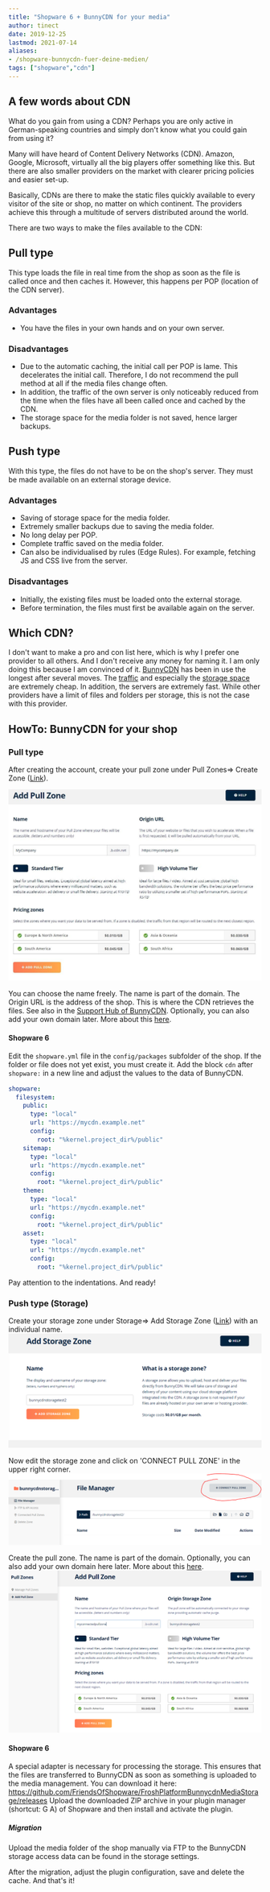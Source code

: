 ```yaml
---
title: "Shopware 6 + BunnyCDN for your media"
author: tinect
date: 2019-12-25
lastmod: 2021-07-14
aliases:
- /shopware-bunnycdn-fuer-deine-medien/
tags: ["shopware","cdn"]
---
```


## A few words about CDN
What do you gain from using a CDN? Perhaps you are only active in German-speaking countries and simply don't know what you could gain from using it?

Many will have heard of Content Delivery Networks (CDN). Amazon, Google, Microsoft, virtually all the big players offer something like this. But there are also smaller providers on the market with clearer pricing policies and easier set-up.

Basically, CDNs are there to make the static files quickly available to every visitor of the site or shop, no matter on which continent. The providers achieve this through a multitude of servers distributed around the world.

There are two ways to make the files available to the CDN:

## Pull type
This type loads the file in real time from the shop as soon as the file is called once and then caches it. However, this happens per POP (location of the CDN server).

### Advantages
* You have the files in your own hands and on your own server.

### Disadvantages
* Due to the automatic caching, the initial call per POP is lame. This decelerates the initial call. Therefore, I do not recommend the pull method at all if the media files change often.
* In addition, the traffic of the own server is only noticeably reduced from the time when the files have all been called once and cached by the CDN.
* The storage space for the media folder is not saved, hence larger backups.

## Push type
With this type, the files do not have to be on the shop's server. They must be made available on an external storage device.

### Advantages
* Saving of storage space for the media folder.
* Extremely smaller backups due to saving the media folder.
* No long delay per POP.
* Complete traffic saved on the media folder.
* Can also be individualised by rules (Edge Rules). For example, fetching JS and CSS live from the server.

### Disadvantages
* Initially, the existing files must be loaded onto the external storage.
* Before termination, the files must first be available again on the server.

## Which CDN?
I don't want to make a pro and con list here, which is why I prefer one provider to all others. And I don't receive any money for naming it. I am only doing this because I am convinced of it. [BunnyCDN](https://bunnycdn.com/) has been in use the longest after several moves. The [traffic](https://bunnycdn.com/pricing) and especially the [storage space](https://bunnycdn.com/solutions/cdn-cloud-storage) are extremely cheap. In addition, the servers are extremely fast. While other providers have a limit of files and folders per storage, this is not the case with this provider.

## HowTo: BunnyCDN for your shop

### Pull type
After creating the account, create your pull zone under Pull Zones⇒ Create Zone ([Link](https://bunnycdn.com/dashboard/pullzones/add)).

![bunnycdn add pull zone](bunnycdn-add-pull-zone.jpg)

You can choose the name freely. The name is part of the domain. The Origin URL is the address of the shop. This is where the CDN retrieves the files. See also in the [Support Hub of BunnyCDN](https://support.bunnycdn.com/hc/en-us/articles/207790269-How-to-create-your-first-Pull-Zone). Optionally, you can also add your own domain later. More about this [here](https://support.bunnycdn.com/hc/en-us/articles/207790279-How-to-set-up-a-custom-CDN-hostname).

#### Shopware 6

Edit the `shopware.yml` file in the `config/packages` subfolder of the shop. If the folder or file does not yet exist, you must create it. Add the block `cdn` after `shopware:` in a new line and adjust the values to the data of BunnyCDN.

```yaml
shopware:
  filesystem:
    public:
      type: "local"
      url: "https://mycdn.example.net"
      config:
        root: "%kernel.project_dir%/public"
    sitemap:
      type: "local"
      url: "https://mycdn.example.net"
      config:
        root: "%kernel.project_dir%/public"
    theme:
      type: "local"
      url: "https://mycdn.example.net"
      config:
        root: "%kernel.project_dir%/public"
    asset:
      type: "local"
      url: "https://mycdn.example.net"
      config:
        root: "%kernel.project_dir%/public"
```

Pay attention to the indentations. And ready!

### Push type (Storage)

Create your storage zone under Storage⇒ Add Storage Zone ([Link](https://bunnycdn.com/dashboard/storagezones/add)) with an individual name.
![bunnycdn add storage zone](bunnycdn-add-storage-zone.png)

Now edit the storage zone and click on 'CONNECT PULL ZONE' in the upper right corner.
![bunncdn connect pull zone](bunnycdn-connect-pull-zone.png)

Create the pull zone. The name is part of the domain. Optionally, you can also add your own domain here later. More about this [here](https://support.bunnycdn.com/hc/en-us/articles/207790279-How-to-set-up-a-custom-CDN-hostname).
![bunnycdn add pull zone for storage](bunnycdn-add-pull-zone-storage.png)

#### Shopware 6

A special adapter is necessary for processing the storage. This ensures that the files are transferred to BunnyCDN as soon as something is uploaded to the media management. You can download it here:
https://github.com/FriendsOfShopware/FroshPlatformBunnycdnMediaStorage/releases
Upload the downloaded ZIP archive in your plugin manager (shortcut: G A) of Shopware and then install and activate the plugin.

##### Migration

Upload the media folder of the shop manually via FTP to the BunnyCDN storage access data can be found in the storage settings.

After the migration, adjust the plugin configuration, save and delete the cache. And that's it!